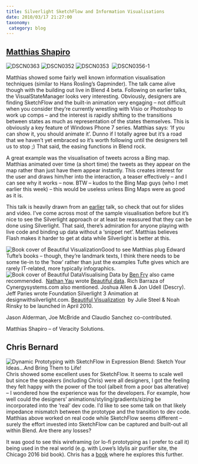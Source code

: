 ```yaml
---
title: Silverlight SketchFlow and Information Visualisations
date: 2010/03/17 21:27:00
taxonomy: 
 category: blog 
---
```


## [Matthias Shapiro](http://live.visitmix.com/Speakers/Matthias-Shapiro)

![DSCN0363](http://lh4.ggpht.com/_-8eBgLSYyzA/S6FJPl3sgCI/AAAAAAABDdg/6SxRh-LqtNo/DSCN0363_thumb.jpg?imgmax=800) ![DSCN0352](http://lh5.ggpht.com/_-8eBgLSYyzA/S6FJRFBvlSI/AAAAAAABDdw/wYvVVK7zMq0/DSCN0352_thumb.jpg?imgmax=800) ![DSCN0353](http://lh5.ggpht.com/_-8eBgLSYyzA/S6FJS2OE5yI/AAAAAAABDeA/JWd9MocUXus/DSCN0353_thumb.jpg?imgmax=800)  ![DSCN0356-1](http://lh5.ggpht.com/_-8eBgLSYyzA/S6FJWjoRemI/AAAAAAABDeQ/3FLlEQI-YDI/DSCN0356-1_thumb%5B1%5D.jpg?imgmax=800)

Matthias showed some fairly well known information visualisation techniques (similar to Hans Rosling’s Gapminder). The talk came alive though with the building out live in Blend 4 beta. Following on earlier talks, the VisualStateManager looks very interesting. Obviously, designers are finding SketchFlow and the built-in animation very engaging – not difficult when you consider they’re currently wrestling with Visio or Photoshop to work up comps – and the interest is rapidly shifting to the transitions between states as much as representation of the states themselves. This is obviously a key feature of Windows Phone 7 series. Matthias says: ‘If you can show it, you should animate it’. Dunno if I totally agree but it’s a road that we haven’t yet embraced so it’s worth following until the designers tell us to stop ;) That said, the easing functions in Blend rock.

A great example was the visualisation of tweets across a Bing map. Matthias animated over time (a short time) the tweets as they appear on the map rather than just have them appear instantly. This creates interest for the user and draws him/her into the interaction, a teaser effectively – and I can see why it works – now. BTW – kudos to the Bing Map guys (who I met earlier this week) – this would be useless unless Bing Maps were as good as it is.

This talk is heavily drawn from an [earlier](http://ignite.oreilly.com/2009/09/matthias-shapiro-on-effective-visualizations.html) talk, so check that out for slides and video. I’ve come across most of the sample visualisation before but it’s nice to see the Silverlight approach or at least be reassured that they can be done using Silverlight. That said, there’s admiration for anyone playing with live code and binding up data without a ‘snippet net’. Matthias believes Flash makes it harder to get at data while Silverlight is better at this.

![Book cover of Beautiful Visualization](http://covers.oreilly.com/images/0636920000617/cat.gif)Good to see Matthias plug Edward Tufte’s books – though, they’re landmark texts, I think there needs to be some tie-in to the ‘how’ rather than just the examples Tufte gives which are rarely IT-related, more typically infographics. ![Book cover of Beautiful Data](http://covers.oreilly.com/images/9780596157128/cat.gif)Visualising Data by [Ben Fry](http://jkelleher.blogspot.com/benfry.com) also came recommended.  [Nathan Yau](http://flowingdata.com/) wrote [Beautiful data](http://oreilly.com/catalog/9780596157128). Rich Barraza of Cynergysystems.com also mentioned. Joshua Allen & Jon Udell (Descry). Jeff Paries wrote Foundation Silverlight 3 Animation at designwithsilverlight.com. [Beautiful Visualization](http://oreilly.com/catalog/0636920000617)  by Julie Steel & Noah Rinsky to be launched in April 2010.

Jason Alderman, Joe McBride and Claudio Sanchez co-contributed.

Matthias Shapiro – of Veracity Solutions.

## Chris Bernard

![Dynamic Prototyping with SketchFlow in Expression Blend: Sketch Your Ideas...And Bring Them to Life!](http://ecx.images-amazon.com/images/I/51dPNad%2BmtL._SL500_AA300_.jpg)Chris showed some excellent uses for SketchFlow. It seems to scale well but since the speakers (including Chris) were all designers, I got the feeling they felt happy with the power of the tool (albeit from a poor bas alterative) – I wondered how the experience was for the developers. For example, how well could the designers’ animations/styling/gradients/sizing be incorporated into the ‘real’ dev code. I’d like to see some talk on that likely impedance mismatch between the prototype and the transition to dev code. Matthias above worked on real code while SketchFlow seems different – surely the effort invested into SketchFlow can be captured and built-out all within Blend. Are there any losses?

It was good to see this wireframing (or lo-fi prototyping as I prefer to call it) being used in the real world (e.g. with Lowe’s Idylis air purifier site, the Chicago 2016 bid book). Chris has a [book](http://www.amazon.com/Dynamic-Prototyping-SketchFlow-Expression-Ideas/dp/0789742799) where he explores this further.

